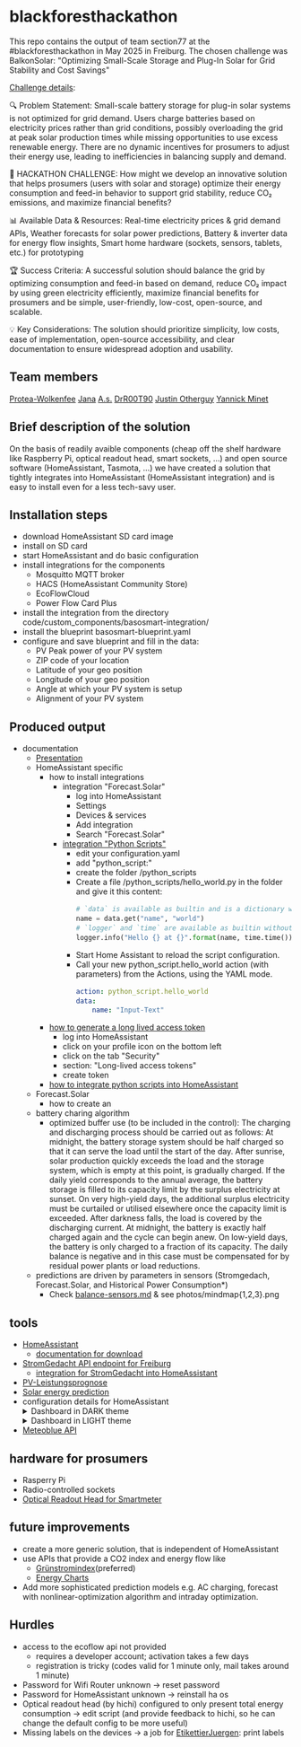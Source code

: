 # blackforesthackathon
This repo contains the output of team section77 at the #blackforesthackathon in May 2025 in Freiburg. The chosen challenge was BalkonSolar: "Optimizing Small-Scale Storage and Plug-In Solar for Grid Stability and Cost Savings"

[Challenge details](https://www.blackforesthackathon.de/challenges-data-decoded/):

🔍 Problem Statement: Small-scale battery storage for plug-in solar systems is not optimized for grid demand. Users charge batteries based on electricity prices rather than grid conditions, possibly overloading the grid at peak solar production times while missing opportunities to use excess renewable energy. There are no dynamic incentives for prosumers to adjust their energy use, leading to inefficiencies in balancing supply and demand.

🎯 HACKATHON CHALLENGE: How might we develop an innovative solution that helps prosumers (users with solar and storage) optimize their energy consumption and feed-in behavior to support grid stability, reduce CO₂ emissions, and maximize financial benefits?

📊 Available Data & Resources: Real-time electricity prices & grid demand APIs, Weather forecasts for solar power predictions, Battery & inverter data for energy flow insights, Smart home hardware (sockets, sensors, tablets, etc.) for prototyping

🏆 Success Criteria: A successful solution should balance the grid by optimizing consumption and feed-in based on demand, reduce CO₂ impact by using green electricity efficiently, maximize financial benefits for prosumers and be simple, user-friendly, low-cost, open-source, and scalable.

💡 Key Considerations: The solution should prioritize simplicity, low costs, ease of implementation,
open-source accessibility, and clear documentation to ensure widespread adoption and usability.

## Team members
[Protea-Wolkenfee](https://github.com/Protea-Wolkenfee)
[Jana](https://github.com/jaaana)
[A.s.](https://github.com/adRn-s)
[DrR00T90](https://github.com/DrR00T90)
[Justin Otherguy](https://github.com/justinotherguy)
[Yannick Minet](https://github.com/minetman)

## Brief description of the solution
On the basis of readily avaible components (cheap off the shelf hardware like Raspberry Pi, optical readout head, smart sockets, ...) and open source software (HomeAssistant, Tasmota, ...) we have created a solution that tightly integrates into HomeAssistant (HomeAssistant integration) and is easy to install even for a less tech-savy user.

## Installation steps
- download HomeAssistant SD card image
- install on SD card
- start HomeAssistant and do basic configuration
- install integrations for the components
  - Mosquitto MQTT broker 
  - HACS (HomeAssistant Community Store)
  - EcoFlowCloud
  - Power Flow Card Plus
- install the integration from the directory code/custom_components/basosmart-integration/
- install the blueprint basosmart-blueprint.yaml
- configure and save blueprint and fill in the data:
  - PV Peak power of your PV system
  - ZIP code of your location
  - Latitude of your geo position
  - Longitude of your geo position
  - Angle at which your PV system is setup
  - Alignment of your PV system

## Produced output
- documentation
  - [Presentation](https://new.express.adobe.com/id/urn:aaid:sc:EU:eb22591b-47b1-543f-af10-bcdc7bdd499b?invite=true&accept=true&promoid=YXPZFV9S&mv=other)
  - HomeAssistant specific
    - how to install integrations
      - integration "Forecast.Solar"
          - log into HomeAssistant
          - Settings
          - Devices & services
          - Add integration
          - Search "Forecast.Solar"
      - [integration "Python Scripts"](https://www.home-assistant.io/integrations/python_script)
          - edit your configuration.yaml
          - add "python_script:"
          - create the folder <config>/python_scripts
          - Create a file <config>/python_scripts/hello_world.py in the folder and give it this content:
              ```Python
              # `data` is available as builtin and is a dictionary with the input data.
              name = data.get("name", "world")
              # `logger` and `time` are available as builtin without the need of explicit import.
              logger.info("Hello {} at {}".format(name, time.time()))
              ```
          - Start Home Assistant to reload the script configuration.
          - Call your new python_script.hello_world action (with parameters) from the Actions, using the YAML mode.
              ```YAML
              action: python_script.hello_world
              data:
                  name: "Input-Text"
              ```
    - [how to generate a long lived access token](https://community.home-assistant.io/t/how-to-get-long-lived-access-token/162159)
      - log into HomeAssistant
      - click on your profile icon on the bottom left
      - click on the tab "Security"
      - section: "Long-lived access tokens"
      - create token
    - [how to integrate python scripts into HomeAssistant](https://www.home-assistant.io/integrations/python_script/)
  - Forecast.Solar
    - how to create an 
  - battery charing algorithm
      - optimized buffer use (to be included in the control):
          The charging and discharging process should be carried out as follows: At midnight, the battery storage system should be half charged so that it can serve the load until the start of the day. After sunrise, solar production quickly exceeds the load and the storage system, which is empty at this point, is gradually charged. If the daily yield corresponds to the annual average, the battery storage is filled to its capacity limit by the surplus electricity at sunset. On very high-yield days, the additional surplus electricity must be curtailed or utilised elsewhere once the capacity limit is exceeded. After darkness falls, the load is covered by the discharging current. At midnight, the battery is exactly half charged again and the cycle can begin anew. On low-yield days, the battery is only charged to a fraction of its capacity. The daily balance is negative and in this case must be compensated for by residual power plants or load reductions.
  - predictions are driven by parameters in sensors (Stromgedach, Forecast.Solar, and Historical Power Consumption*)
    * Check [balance-sensors.md](./balance-sensors.md) & see photos/mindmap{1,2,3}.png

## tools
  - [HomeAssistant](https://www.home-assistant.io/)
    - [documentation for download](https://www.home-assistant.io/installation/raspberrypi#downloading-the-home-assistant-image)
  - [StromGedacht API endpoint for Freiburg](https://api.stromgedacht.de/v1/now?zip=79110)
    - [integration for StromGedacht into HomeAssistant](https://community.home-assistant.io/t/stromgedacht-api-integration/568465)
  - [PV-Leistungsprognose](https://www.photovoltaikforum.com/wissen/entry/39-kostenfreie-photovoltaik-leistungsprognose-f%C3%BCr-10-tageszeitfenster-mit-kostenfre/)
  - [Solar energy prediction](https://openweathermap.org/api/solar-energy-prediction)
  - configuration details for HomeAssistant
    <details>
      <summary>Dashboard in DARK theme</summary>
      ![](./screenshot-dark.png)
    </details>
    <!-- see our [raw_dashboard_data](./raw_dashboard_data) -->
    <details>
      <summary>Dashboard in LIGHT theme</summary>
      ![](./screenshot-light.png)
    </details>
  - [Meteoblue API](https://content.meteoblue.com/de/unternehmensloesungen/wetter-apis)

## hardware for prosumers
  - Rasperry Pi
  - Radio-controlled sockets
  - [Optical Readout Head for Smartmeter](https://www.ebay.de/sch/i.html?_nkw=hichi&_odkw=hichi)

## future improvements
- create a more generic solution, that is independent of HomeAssistant
- use APIs that provide a CO2 index and energy flow like 
  - [Grünstromindex](https://gruenstromindex.de/assets/js/)(preferred)
  - [Energy Charts](https://energy-charts.info/api.html?l=de&c=DE)
- Add more sophisticated prediction models e.g. AC charging, forecast with nonlinear-optimization algorithm and intraday optimization.

## Hurdles
- access to the ecoflow api not provided
  - requires a developer account; activation takes a few days
  - registration is tricky (codes valid for 1 minute only, mail takes around 1 minute)
- Password for Wifi Router unknown -> reset password
- Password for HomeAssistant unknown -> reinstall ha os
- Optical readout head (by hichi) configured to only present total energy consumption -> edit script (and provide feedback to hichi, so he can change the default config to be more useful)
- Missing labels on the devices -> a job for [EtikettierJuergen](https://chaos.social/@justinotherguy/114483033539956358): print labels